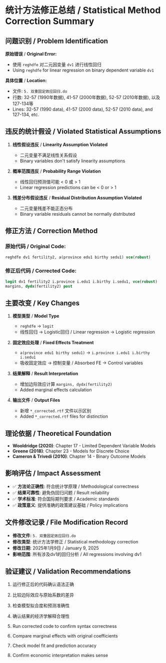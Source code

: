 # 统计方法修正总结 / Statistical Method Correction Summary

## 问题识别 / Problem Identification

**原始错误** / **Original Error:**
- 使用 `reghdfe` 对二元因变量 `dv1` 进行线性回归
- Using `reghdfe` for linear regression on binary dependent variable `dv1`

**具体位置** / **Location:**
- 文件: `5. 双重固定效应回归.do`
- 行数: 32-57 (1990年数据), 41-57 (2000年数据), 52-57 (2010年数据), 以及127-134等
- Lines: 32-57 (1990 data), 41-57 (2000 data), 52-57 (2010 data), and 127-134, etc.

## 违反的统计假设 / Violated Statistical Assumptions

1. **线性假设违反** / **Linearity Assumption Violated**
   - 二元变量不满足线性关系假设
   - Binary variables don't satisfy linearity assumptions

2. **概率范围违反** / **Probability Range Violation**  
   - 线性回归预测值可能 < 0 或 > 1
   - Linear regression predictions can be < 0 or > 1

3. **残差分布假设违反** / **Residual Distribution Assumption Violated**
   - 二元变量残差不能正态分布
   - Binary variable residuals cannot be normally distributed

## 修正方法 / Correction Method

### 原始代码 / Original Code:
```stata
reghdfe dv1 fertility2, a(province edu1 birthy sedu1) vce(robust)
```

### 修正后代码 / Corrected Code:
```stata
logit dv1 fertility2 i.province i.edu1 i.birthy i.sedu1, vce(robust)
margins, dydx(fertility2) post
```

## 主要改变 / Key Changes

1. **模型类型** / **Model Type**
   - `reghdfe` → `logit`
   - 线性回归 → Logistic回归 / Linear regression → Logistic regression

2. **固定效应处理** / **Fixed Effects Treatment**
   - `a(province edu1 birthy sedu1)` → `i.province i.edu1 i.birthy i.sedu1`
   - 吸收固定效应 → 控制变量 / Absorbed FE → Control variables

3. **结果解释** / **Result Interpretation**
   - 增加边际效应计算 `margins, dydx(fertility2)`
   - Added marginal effects calculation

4. **输出文件** / **Output Files**
   - 新增 `*_corrected.rtf` 文件以示区别
   - Added `*_corrected.rtf` files for distinction

## 理论依据 / Theoretical Foundation

- **Wooldridge (2020)**: Chapter 17 - Limited Dependent Variable Models
- **Greene (2018)**: Chapter 23 - Models for Discrete Choice  
- **Cameron & Trivedi (2010)**: Chapter 14 - Binary Outcome Models

## 影响评估 / Impact Assessment

- ✅ **方法论正确性**: 符合统计学原理 / Methodological correctness
- ✅ **结果可靠性**: 避免伪回归问题 / Result reliability  
- ✅ **学术标准**: 符合国际期刊要求 / Academic standards
- ✅ **政策意义**: 提供准确的政策建议基础 / Policy implications

## 文件修改记录 / File Modification Record

- **修改文件**: `5. 双重固定效应回归.do`
- **修改类型**: 统计方法学修正 / Statistical methodology correction
- **修改日期**: 2025年1月9日 / January 9, 2025
- **影响范围**: 所有涉及dv1的回归分析 / All regressions involving dv1

## 验证建议 / Validation Recommendations

1. 运行修正后的代码确认语法正确
2. 比较边际效应与原始系数的差异
3. 检查模型拟合度和预测准确性
4. 确认结果的经济学解释合理性

1. Run corrected code to confirm syntax correctness
2. Compare marginal effects with original coefficients  
3. Check model fit and prediction accuracy
4. Confirm economic interpretation makes sense